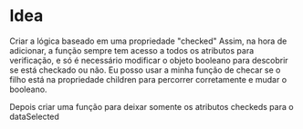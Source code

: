 # Idea

Criar a lógica baseado em uma propriedade "checked"
Assim, na hora de adicionar, a função sempre tem acesso a todos os atributos para verificação, e só é necessário modificar o objeto booleano para descobrir se está checkado ou não.
Eu posso usar a minha função de checar se o filho está na propriedade children para percorrer corretamente e mudar o booleano.

Depois criar uma função para deixar somente os atributos checkeds para o dataSelected
